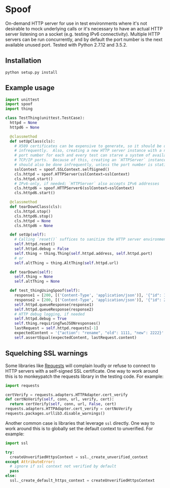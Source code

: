 Spoof
=====

On-demand HTTP server for use in test environments where it's not
desirable to mock underlying calls or it's necessary to have an actual
HTTP server listening on a socket (e.g. testing IPv6 connectivity).
Multiple HTTP servers can be run concurrently, and by default the port
number is the next available unused port. Tested with Python 2.7.12 and 3.5.2.

## Installation

    python setup.py install

## Example usage

```python
import unittest
import spoof
import thing

class TestThing(unittest.TestCase):
  httpd = None
  httpd6 = None

  @classmethod
  def setUpClass(cls):
    # X509 certificates can be expensive to generate, so it should be done
    # infrequently.  Also, creating a new HTTP server instance with a new
    # port number for each and every test can starve a system of available
    # TCP/IP ports.  Because of this, creating an `HTTPServer` instance
    # should also be done infrequently, unless the port number is static.
    sslContext = spoof.SSLContext.selfSigned()
    cls.httpd = spoof.HTTPServer(sslContext=sslContext)
    cls.httpd.start()
    # IPv6-only, if needed; `HTTPServer` also accepts IPv6 addresses
    cls.httpd6 = spoof.HTTPServer6(sslContext=sslContext)
    cls.httpd6.start()

  @classmethod
  def tearDownClass(cls):
    cls.httpd.stop()
    cls.httpd6.stop()
    cls.httpd = None
    cls.httpd6 = None

  def setUp(self):
    # Calling `reset()` suffices to sanitize the HTTP server environment.
    self.httpd.reset()
    self.httpd.debug = False
    self.thing = thing.Thing(self.httpd.address, self.httpd.port)
    # or
    self.altThing = thing.AltThing(self.httpd.url)

  def tearDown(self):
    self.thing = None
    self.altThing = None

  def test_thingUsingSpoof(self):
    response1 = [200, [('Content-Type', 'application/json')], '{"id": 1111}']
    response2 = [200, [('Content-Type', 'application/json')], '{"id": 2222}']
    self.httpd.queueResponse(response1)
    self.httpd.queueResponse(response2)
    # HTTP debug logging, if needed
    self.httpd.debug = True
    self.thing.requiringTwoJSONresponses()
    lastRequest = self.httpd.requests[-1]
    expectedContent = '{"action": "rename", "old": 1111, "new": 2222}'
    self.assertEqual(expectedContent, lastRequest.content)
```

## Squelching SSL warnings

Some libraries like [Requests](http://docs.python-requests.org/en/master/)
will complain loudly or refuse to connect to HTTP servers with a self-signed
SSL certificate.  One way to work around this is to monkeypatch the requests
library in the testing code.  For example:

```python
import requests

certVerify = requests.adapters.HTTPAdapter.cert_verify
def certNoVerify(self, conn, url, verify, cert):
  return certVerify(self, conn, url, False, cert)
requests.adapters.HTTPAdapter.cert_verify = certNoVerify
requests.packages.urllib3.disable_warnings()
```

Another common case is libraries that leverage `ssl` directly. One way to work
around this is to globally set the default context to unverified. For example:

```python
import ssl

try:
  createUnverifiedHttpsContext = ssl._create_unverified_context
except AttributeError:
  # ignore if ssl context not verified by default
  pass
else:
  ssl._create_default_https_context = createUnverifiedHttpsContext
```
